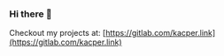 ### Hi there 👋


Checkout my projects at: [https://gitlab.com/kacper.link](https://gitlab.com/kacper.link)

